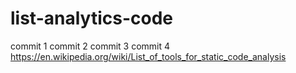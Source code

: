 # list-analytics-code
commit 1
commit 2
commit 3
commit 4
https://en.wikipedia.org/wiki/List_of_tools_for_static_code_analysis

